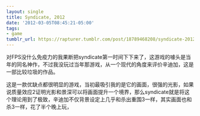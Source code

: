 ```yaml
---
layout: single
title: Syndicate, 2012
date: '2012-03-05T08:45:21-05:00'
tags:
- game
tumblr_url: https://rapturer.tumblr.com/post/18789468208/syndicate-2012
---
```

对FPS没什么免疫力的我果断把syndicate第一时间下下来了，这游戏的噱头是当年的同名神作，不过我没玩过当年那游戏，从一个现代的角度来评价辛迪加，这是一部比较垃圾的作品。

这是一款优缺点都很明显的游戏，当初最吸引我的是它的画面，很强的光影，如果说质量效应2证明光影和景深可以将画面提升一个境界，那么syndicate就是将这个理论用到了极致，辛迪加不仅背景设定上几乎和杀出重围3一样，其实画面也和杀3一样，花了半个晚上玩，


